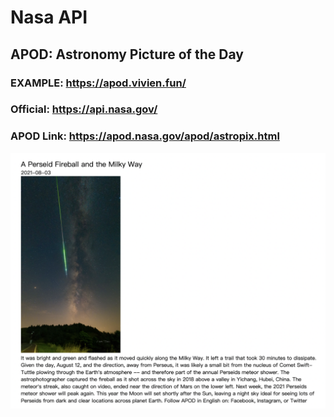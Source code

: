 # Nasa API
## APOD: Astronomy Picture of the Day
### EXAMPLE: https://apod.vivien.fun/
### Official: https://api.nasa.gov/
### APOD Link: https://apod.nasa.gov/apod/astropix.html
![alt text](img1.png)
